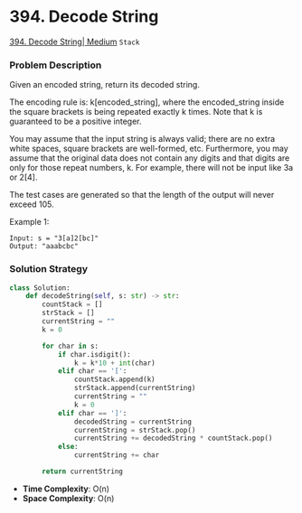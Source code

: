 # 394. Decode String

[394. Decode String| Medium](https://leetcode.com/problems/decode-string/?envType=study-plan-v2&envId=leetcode-75) `Stack` 

### Problem Description
Given an encoded string, return its decoded string.

The encoding rule is: k[encoded_string], where the encoded_string inside the square brackets is being repeated exactly k times. Note that k is guaranteed to be a positive integer.

You may assume that the input string is always valid; there are no extra white spaces, square brackets are well-formed, etc. Furthermore, you may assume that the original data does not contain any digits and that digits are only for those repeat numbers, k. For example, there will not be input like 3a or 2[4].

The test cases are generated so that the length of the output will never exceed 105.

Example 1:
```
Input: s = "3[a]2[bc]"
Output: "aaabcbc"
```

### Solution Strategy
```Python
class Solution:
    def decodeString(self, s: str) -> str:
        countStack = []
        strStack = []
        currentString = ""
        k = 0

        for char in s:
            if char.isdigit():
                k = k*10 + int(char)
            elif char == '[':
                countStack.append(k)
                strStack.append(currentString)
                currentString = ""
                k = 0
            elif char == ']':
                decodedString = currentString
                currentString = strStack.pop()
                currentString += decodedString * countStack.pop()
            else:
                currentString += char

        return currentString
```
* **Time Complexity**: O(n)
* **Space Complexity**: O(n)